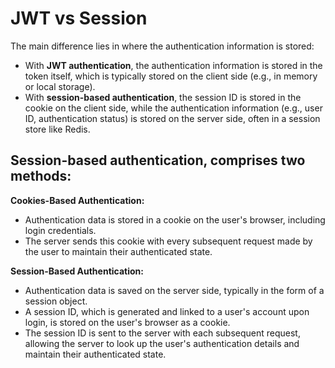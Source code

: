 
# JWT vs Session
The main difference lies in where the authentication information is stored:
 - With __JWT authentication__, the authentication information is stored in the token itself, which is typically stored on the client side (e.g., in memory or local storage).
 - With __session-based authentication__, the session ID is stored in the cookie on the client side, while the authentication information (e.g., user ID, authentication status) is stored on the server side, often in a session store like Redis.

## Session-based authentication, comprises two methods:
  
  __Cookies-Based Authentication:__ 
   - Authentication data is stored in a cookie on the user's browser, including login credentials.
   - The server sends this cookie with every subsequent request made by the user to maintain their authenticated state.
     
  __Session-Based Authentication:__
   - Authentication data is saved on the server side, typically in the form of a session object.
   - A session ID, which is generated and linked to a user's account upon login, is stored on the user's browser as a cookie.
   - The session ID is sent to the server with each subsequent request, allowing the server to look up the user's authentication details and maintain their authenticated state.


 
